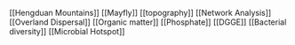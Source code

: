 [[Hengduan Mountains]]
[[Mayfly]]
[[topography]]
[[Network Analysis]]
[[Overland Dispersal]]
[[Organic matter]]
[[Phosphate]]
[[DGGE]]
[[Bacterial diversity]]
[[Microbial Hotspot]]
